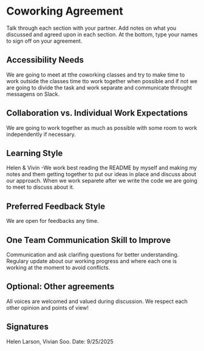 # Coworking Agreement

Talk through each section with your partner. Add notes on what you discussed and agreed upon in each section. At the bottom, type your names to sign off on your agreement.

## Accessibility Needs
We are going to meet at tthe coworking classes and try to make time to work outside the classes time tto work together when possible and if not we are going to divide the task and work separate 
and communicate throught messagens on Slack. 
## Collaboration vs. Individual Work Expectations
We are going to work together as much as possible with some room to work independently if necessary.

## Learning Style
Helen & Vivin -We work best reading the README by myself and making my notes and them getting together to put our ideas in place and discuss about our approach. 
When we work separete after we write the code we are going to meet to discuss about it.

## Preferred Feedback Style
We are open for feedbacks any time.

## One Team Communication Skill to Improve
Communication and ask clarifing questions for better understanding. 
Regulary update about our working progress and where each one is working at the moment to avoid conflicts. 

## Optional: Other agreements
All voices are welcomed and valued during discussion. We respect each other opinion and  points of view!

## Signatures
Helen Larson, Vivian Soo.
Date: 9/25/2025
